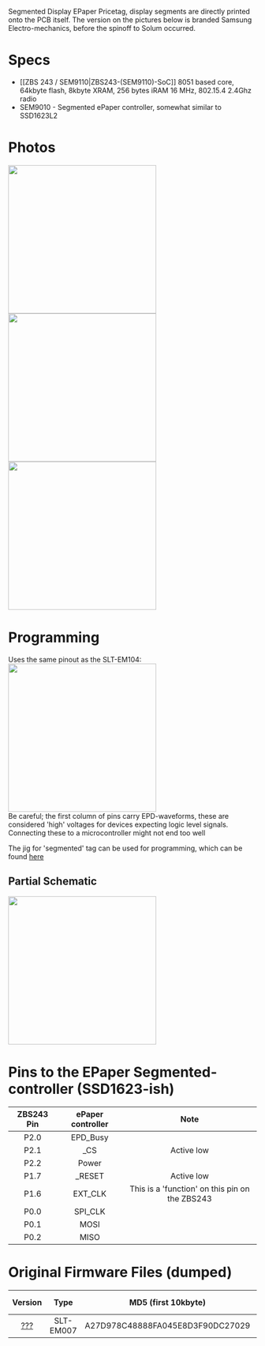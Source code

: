 Segmented Display EPaper Pricetag, display segments are directly printed onto the PCB itself. The version on the pictures below is branded Samsung Electro-mechanics, before the spinoff to Solum occurred.

# Specs #
* [[ZBS 243 / SEM9110|ZBS243-(SEM9110)-SoC]] 8051 based core, 64kbyte flash, 8kbyte XRAM, 256 bytes iRAM 16 MHz, 802.15.4 2.4Ghz radio
* SEM9010 - Segmented ePaper controller, somewhat similar to SSD1623L2

# Photos #

<img width="300" src="https://github.com/jjwbruijn/OpenEPaperLink/assets/2544995/ca02f6a4-e093-40b7-a100-c2c00232e5e4">
<img width="300" src="https://github.com/jjwbruijn/OpenEPaperLink/assets/2544995/0d0849e1-1af5-4ba4-98eb-50f3c23d68ad">
<img width="300" src="https://github.com/jjwbruijn/OpenEPaperLink/assets/2544995/4ee24675-eb0a-4522-b41d-06e71d6519da">


# Programming #
Uses the same pinout as the SLT-EM104:<br/>
<img width="300" src="https://user-images.githubusercontent.com/2544995/227795256-bb5df6d6-abe5-4b94-9b4d-4931053de64a.png"><br/>
Be careful; the first column of pins carry EPD-waveforms, these are considered 'high' voltages for devices expecting logic level signals. Connecting these to a microcontroller might not end too well<br/>

The jig for 'segmented' tag can be used for programming, which can be found [here](https://github.com/jjwbruijn/OpenEPaperLink/tree/master/Hardware/OpenEPaperLink%20AP%20and%20Flasher/Jigs)

## Partial Schematic ##
<img width="300" src="https://github.com/jjwbruijn/OpenEPaperLink/assets/2544995/63a2dea7-dcb6-4c13-bd82-4802888561e0"><br/>

# Pins to the EPaper Segmented-controller (SSD1623-ish)

ZBS243 Pin                       |ePaper controller        | Note             
:-------------------------:|:-------------------------:|:-------------------------:
P2.0 | EPD_Busy 
P2.1 | _CS | Active low
P2.2 | Power 
P1.7 | _RESET | Active low
P1.6 | EXT_CLK | This is a 'function' on this pin on the ZBS243
P0.0 | SPI_CLK
P0.1 | MOSI
P0.2 | MISO 

# Original Firmware Files (dumped) #
Version | Type     | MD5 (first 10kbyte) | Original Tag Mac (as written on case)| Note
:------------------:|:----------:|:-------------:|:--------------:|:---------------:
[???](https://github.com/jjwbruijn/OpenEPaperLink/blob/master/fw_dumps/__0-840B2D904BB90131-SLT-EM007.bin) | SLT-EM007 | A27D978C48888FA045E8D3F90DC27029 | 840B2D904BB90131
